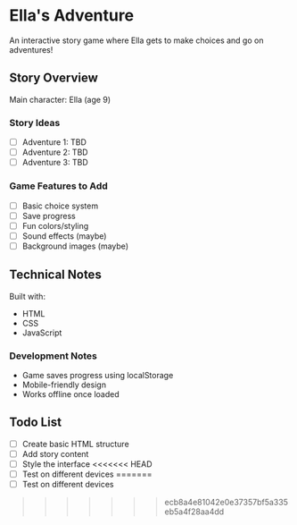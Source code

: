 # Ella's Adventure

An interactive story game where Ella gets to make choices and go on adventures!

## Story Overview

Main character: Ella (age 9)

### Story Ideas
- [ ] Adventure 1: TBD
- [ ] Adventure 2: TBD
- [ ] Adventure 3: TBD

### Game Features to Add
- [ ] Basic choice system
- [ ] Save progress
- [ ] Fun colors/styling
- [ ] Sound effects (maybe)
- [ ] Background images (maybe)

## Technical Notes

Built with:
- HTML
- CSS
- JavaScript

### Development Notes
- Game saves progress using localStorage
- Mobile-friendly design
- Works offline once loaded

## Todo List
- [ ] Create basic HTML structure
- [ ] Add story content
- [ ] Style the interface
<<<<<<< HEAD
- [ ] Test on different devices 
=======
- [ ] Test on different devices
>>>>>>> ecb8a4e81042e0e37357bf5a335eb5a4f28aa4dd
